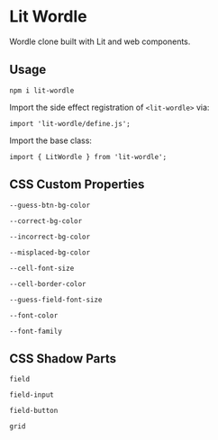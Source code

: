 # Lit Wordle

Wordle clone built with Lit and web components.

## Usage

```
npm i lit-wordle
```

Import the side effect registration of `<lit-wordle>` via:

```
import 'lit-wordle/define.js';
```

Import the base class:

```
import { LitWordle } from 'lit-wordle';
```

## CSS Custom Properties

`--guess-btn-bg-color`

`--correct-bg-color`

`--incorrect-bg-color`

`--misplaced-bg-color`

`--cell-font-size`

`--cell-border-color`

`--guess-field-font-size`

`--font-color`

`--font-family`

## CSS Shadow Parts

`field`

`field-input`

`field-button`

`grid`
